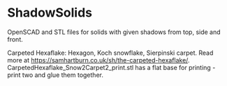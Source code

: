 # ShadowSolids
OpenSCAD and STL files for solids with given shadows from top, side and front.

Carpeted Hexaflake:
Hexagon, Koch snowflake, Sierpinski carpet. Read more at https://samhartburn.co.uk/sh/the-carpeted-hexaflake/.
CarpetedHexaflake_Snow2Carpet2_print.stl has a flat base for printing - print two and glue them together.
